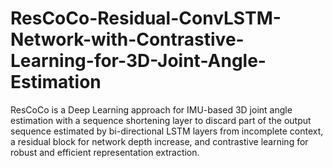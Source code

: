 # ResCoCo-Residual-ConvLSTM-Network-with-Contrastive-Learning-for-3D-Joint-Angle-Estimation
ResCoCo is a Deep Learning approach for IMU-based 3D joint angle estimation with a sequence shortening layer to discard part of the output sequence estimated by bi-directional LSTM layers from incomplete context, a residual block for network depth increase, and contrastive learning for robust and efficient representation extraction.
